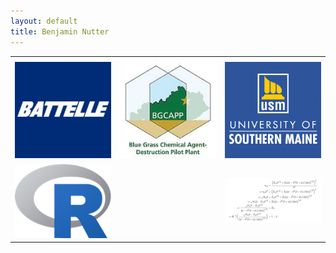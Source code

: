 ```yaml
---
layout: default
title: Benjamin Nutter
---
```


<table align="center" style="border-collapse:collapse;">
<tr>
<th colspan="1" ; rowspan="1" ; style="text-align:left;">
</th>
<th colspan="1" ; rowspan="1" ; style="text-align:left;">
</th>
<th colspan="1" ; rowspan="1" ; style="text-align:left;">
</th>
</tr>
<tr>
<td colspan="1" ; rowspan="1" ; style="text-align:left;width:225px;">
<a href = 'http://battelle.org'><img src = 'images/battelle_logo.jpg', title = 'Battelle Memorial Institute'></a>
</td>
<td colspan="1" ; rowspan="1" ; style="text-align:left;width:225px;">
<a href = 'http://bechtelparsonsbgcapp.com'><img src = 'images/bgcapp_logo.jpg', title = 'BGCAPP'></a>
</td>
<td colspan="1" ; rowspan="1" ; style="text-align:left;width:225px;">
<a href = 'http://usm.edu'><img src = 'images/usm_logo.png', title = 'M.S. Statistics'></a>
</td>
</tr>
<tr>
<td colspan="1" ; rowspan="1" ; style="text-align:left;width:225px;">
<a href = 'http://r-project.org'><img src = 'images/Rlogo.png', title = 'R Programming'></a>
</td>
<td colspan="1" ; rowspan="1" ; style="text-align:left;width:225px;">
</td>
<td colspan="1" ; rowspan="1" ; style="text-align:left;width:225px;">
<a href = 'http://nutterb.github.io/ItCanBeShown/'><img src = 'images/ItCanBeShown.png', title = 'Statistical Notes'></a>
</td>
</tr>
</table>
</br></br>
